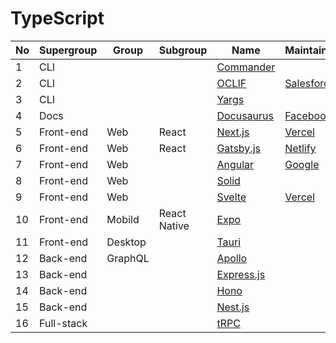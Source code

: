 # TypeScript

| No  | Supergroup | Group   | Subgroup     | Name                                            | Maintainer                                      |
| --- | ---------- | ------- | ------------ | ----------------------------------------------- | ----------------------------------------------- |
| 1   | CLI        |         |              | [Commander](https://github.com/tj/commander.js) |                                                 |
| 2   | CLI        |         |              | [OCLIF](https://oclif.io/)                      | [Salesforce](https://developer.salesforce.com/) |
| 3   | CLI        |         |              | [Yargs](https://yargs.js.org/)                  |                                                 |
| 4   | Docs       |         |              | [Docusaurus](https://docusaurus.io/)            | [Facebook](https://developers.facebook.com/)    |
| 5   | Front-end  | Web     | React        | [Next.js](https://nextjs.org/)                  | [Vercel](https://vercel.com)                    |
| 6   | Front-end  | Web     | React        | [Gatsby.js](https://www.gatsbyjs.com/)          | [Netlify](https://www.netlify.com/)             |
| 7   | Front-end  | Web     |              | [Angular](https://angular.dev/)                 | [Google](https://developers.google.com/)        |
| 8   | Front-end  | Web     |              | [Solid](https://www.solidjs.com/)               |                                                 |
| 9   | Front-end  | Web     |              | [Svelte](https://svelte.dev/)                   | [Vercel](https://vercel.com)                    |
| 10  | Front-end  | Mobild  | React Native | [Expo](https://expo.dev/)                       |                                                 |
| 11  | Front-end  | Desktop |              | [Tauri](https://tauri.app/)                     |                                                 |
| 12  | Back-end   | GraphQL |              | [Apollo](https://www.apollographql.com/)        |                                                 |
| 13  | Back-end   |         |              | [Express.js](https://expressjs.com/)            |                                                 |
| 14  | Back-end   |         |              | [Hono](https://hono.dev/)                       |                                                 |
| 15  | Back-end   |         |              | [Nest.js](https://nestjs.com/)                  |                                                 |
| 16  | Full-stack |         |              | [tRPC](https://trpc.io/)                        |                                                 |
